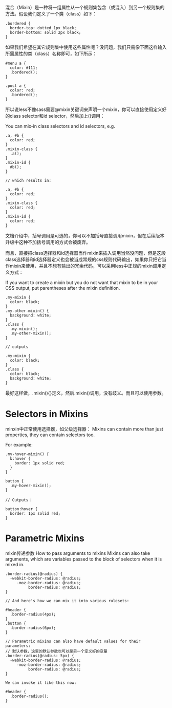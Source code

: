 # 

混合（Mixin）是一种将一组属性从一个规则集包含（或混入）到另一个规则集的方法。假设我们定义了一个类（class）如下：
```
.bordered {
  border-top: dotted 1px black;
  border-bottom: solid 2px black;
}
```

如果我们希望在其它规则集中使用这些属性呢？没问题，我们只需像下面这样输入所需属性的类（class）名称即可，如下所示：

```
#menu a {
  color: #111;
  .bordered();
}

.post a {
  color: red;
  .bordered();
}
```

所以说less不像sass需要@mixin关键词来声明一个mixin，你可以直接使用定义好的class selector和id selector，然后加上()调用：

You can mix-in class selectors and id selectors, e.g.
```
.a, #b {
  color: red;
}
.mixin-class {
  .a();
}
.mixin-id {
  #b();
}

// which results in:

.a, #b {
  color: red;
}
.mixin-class {
  color: red;
}
.mixin-id {
  color: red;
}
```
文档介绍中，括号调用是可选的，你可以不加括号直接调用mixin，但在后续版本升级中这种不加括号调用的方式会被废弃。

而且，直接把class选择器和id选择器当作mixin来插入调用当然没问题，但是这段class选择器和id选择器定义也会被当成常规的css规则代码输出，如果你只把它当作mixin来使用，并且不想有输出的冗余代码，可以采用less中正规的mixin调用定义方式：

If you want to create a mixin but you do not want that mixin to be in your CSS output, put parentheses after the mixin definition.

```
.my-mixin {
  color: black;
}
.my-other-mixin() {
  background: white;
}
.class {
  .my-mixin();
  .my-other-mixin();
}

// outputs

.my-mixin {
  color: black;
}
.class {
  color: black;
  background: white;
}
```
最好这样做，.mixin(){}定义，然后.mixin()调用，没有歧义。而且可以使用参数。


# Selectors in Mixins
minxin中正常使用选择器，如父级选择器：
Mixins can contain more than just properties, they can contain selectors too.

For example:
```
.my-hover-mixin() {
  &:hover {
    border: 1px solid red;
  }
}

button {
  .my-hover-mixin();
}

// Outputs：

button:hover {
  border: 1px solid red;
}
```

# Parametric Mixins
mixin传递参数
How to pass arguments to mixins
Mixins can also take arguments, which are variables passed to the block of selectors when it is mixed in.
```
.border-radius(@radius) {
  -webkit-border-radius: @radius;
     -moz-border-radius: @radius;
          border-radius: @radius;
}

// And here's how we can mix it into various rulesets:

#header {
  .border-radius(4px);
}
.button {
  .border-radius(6px);
}

// Parametric mixins can also have default values for their parameters:
// 默认参数，这里的默认参数也可以是另一个定义好的变量
.border-radius(@radius: 5px) {
  -webkit-border-radius: @radius;
     -moz-border-radius: @radius;
          border-radius: @radius;
}

We can invoke it like this now:

#header {
  .border-radius();
}
```